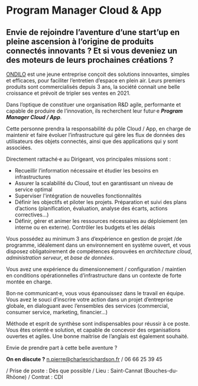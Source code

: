 # Program Manager Cloud & App

## Envie de rejoindre l’aventure d’une start’up en pleine ascension à l’origine de produits connectés innovants ? Et si vous deveniez un des moteurs de leurs prochaines créations ?

[ONDILO](https://ondilo.com/) est une jeune entreprise conçoit des solutions innovantes, simples et efficaces, pour faciliter l’entretien d’espace en plein air. Leurs premiers produits sont commercialisés depuis 3 ans, la société connait une belle croissance et prévoit de tripler ses ventes en 2021.

Dans l’optique de constituer une organisation R&D agile, performante et capable de produire de l’innovation, ils recherchent leur futur·e **_Program Manager Cloud / App_**.

Cette personne prendra la responsabilité du pôle Cloud / App, en charge de maintenir et faire évoluer l’infrastructure qui gère les flux de données des utilisateurs des objets connectés, ainsi que des applications qui y sont associées.

Directement rattaché·e au Dirigeant, vos principales missions sont : 
-	Recueillir l’information nécessaire et étudier les besoins en infrastructures 
-	Assurer la scalabilité du Cloud, tout en garantissant un niveau de service optimal 
-	Superviser l'intégration de nouvelles fonctionnalités 
-	Définir les objectifs et piloter les projets. Préparation et suivi des plans d’actions (planification, évaluation, analyse des écarts, actions correctives...) 
-	Définir, gérer et animer les ressources nécessaires au déploiement (en interne ou en externe). Contrôler les budgets et les délais

Vous possédez au minimum 3 ans d’expérience en gestion de projet /de programme, idéalement dans un environnement en système ouvert, et vous disposez obligatoirement de compétences éprouvées en _architecture cloud_, _administration serveur_, et _base de données_. 

Vous avez une expérience du dimensionnement / configuration / maintien en conditions opérationnelles d’infrastructure dans un contexte de forte montée en charge. 

Bon·ne communicant·e, vous vous épanouissez dans le travail en équipe. Vous avez le souci d’inscrire votre action dans un projet d’entreprise globale, en dialoguant avec l’ensembles des services (commercial, consumer service, marketing, financier…) 

Méthode et esprit de synthèse sont indispensables pour réussir à ce poste. Vous êtes orienté·e solution, et capable de concevoir des organisations ouvertes et agiles. Une bonne maitrise de l’anglais est également souhaité.

Envie de prendre part à cette belle aventure ? 

**On en discute ?** n.pierre@charlesrichardson.fr / 06 66 25 39 45

/ Prise de poste : Dès que possible 
/ Lieu : Saint-Cannat (Bouches-du-Rhôone)
/ Contrat : CDI

